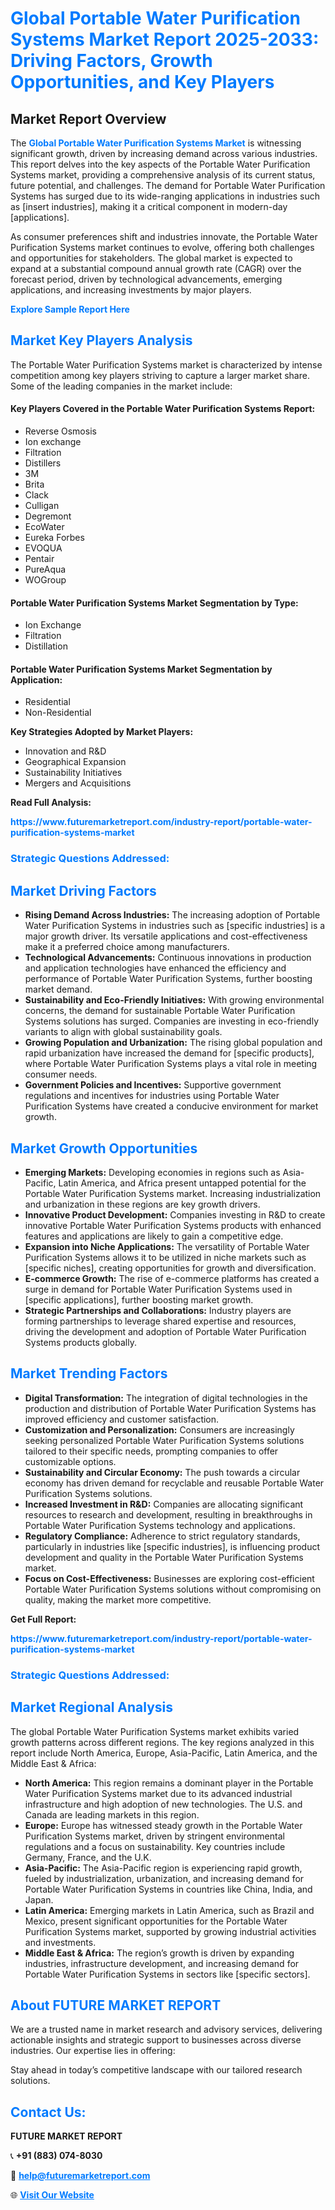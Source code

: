 <h1 style="color: #007BFF;">Global Portable Water Purification Systems Market Report 2025-2033: Driving Factors, Growth Opportunities, and Key Players</h1>

<section id="overview">
<h2>Market Report Overview</h2>
<p>The <a href="https://www.futuremarketreport.com/industry-report/portable-water-purification-systems-market" style="color: #007BFF; text-decoration: none;"><strong>Global Portable Water Purification Systems Market</strong></a> is witnessing significant growth, driven by increasing demand across various industries. This report delves into the key aspects of the Portable Water Purification Systems market, providing a comprehensive analysis of its current status, future potential, and challenges. The demand for Portable Water Purification Systems has surged due to its wide-ranging applications in industries such as [insert industries], making it a critical component in modern-day [applications].</p>
<p>As consumer preferences shift and industries innovate, the Portable Water Purification Systems market continues to evolve, offering both challenges and opportunities for stakeholders. The global market is expected to expand at a substantial compound annual growth rate (CAGR) over the forecast period, driven by technological advancements, emerging applications, and increasing investments by major players.</p>
</section>

<section id="overview">
<p><a href="https://www.futuremarketreport.com/request-sample/reportId=51059" style="color: #007BFF; text-decoration: none;"><strong>Explore Sample Report Here</strong></a></p>
</section>

<section id="key-players">
<h2 style="color: #007BFF;">Market Key Players Analysis</h2>
<p>The Portable Water Purification Systems market is characterized by intense competition among key players striving to capture a larger market share. Some of the leading companies in the market include:</p>
<h4>Key Players Covered in the Portable Water Purification Systems Report:</h4>
<ul><li>Reverse Osmosis</li><li>Ion exchange</li><li>Filtration</li><li>Distillers</li><li>3M</li><li>Brita</li><li>Clack</li><li>Culligan</li><li>Degremont</li><li>EcoWater</li><li>Eureka Forbes</li><li>EVOQUA</li><li>Pentair</li><li>PureAqua</li><li>WOGroup</li></ul>
<h4>Portable Water Purification Systems Market Segmentation by Type:</h4>
<ul><li>Ion Exchange</li><li>Filtration</li><li>Distillation</li></ul>

<h4>Portable Water Purification Systems Market Segmentation by Application:</h4>
<ul><li>Residential</li><li>Non-Residential</li></ul>
<p><strong>Key Strategies Adopted by Market Players:</strong></p>
<ul>
<li>Innovation and R&D</li>
<li>Geographical Expansion</li>
<li>Sustainability Initiatives</li>
<li>Mergers and Acquisitions</li>
</ul>
</section>

<section>
<p><strong>Read Full Analysis: </strong></p><a href="https://www.futuremarketreport.com/industry-report/portable-water-purification-systems-market" style="color: #007BFF; text-decoration: none;"><strong>https://www.futuremarketreport.com/industry-report/portable-water-purification-systems-market</strong></a>
<h3 style="color: #007BFF;">Strategic Questions Addressed:</h3>
</section>

<section id="driving-factors">
<h2 style="color: #007BFF;">Market Driving Factors</h2>
<ul>
<li><strong>Rising Demand Across Industries:</strong> The increasing adoption of Portable Water Purification Systems in industries such as [specific industries] is a major growth driver. Its versatile applications and cost-effectiveness make it a preferred choice among manufacturers.</li>
<li><strong>Technological Advancements:</strong> Continuous innovations in production and application technologies have enhanced the efficiency and performance of Portable Water Purification Systems, further boosting market demand.</li>
<li><strong>Sustainability and Eco-Friendly Initiatives:</strong> With growing environmental concerns, the demand for sustainable Portable Water Purification Systems solutions has surged. Companies are investing in eco-friendly variants to align with global sustainability goals.</li>
<li><strong>Growing Population and Urbanization:</strong> The rising global population and rapid urbanization have increased the demand for [specific products], where Portable Water Purification Systems plays a vital role in meeting consumer needs.</li>
<li><strong>Government Policies and Incentives:</strong> Supportive government regulations and incentives for industries using Portable Water Purification Systems have created a conducive environment for market growth.</li>
</ul>
</section>

<section id="growth-opportunities">
<h2 style="color: #007BFF;">Market Growth Opportunities</h2>
<ul>
<li><strong>Emerging Markets:</strong> Developing economies in regions such as Asia-Pacific, Latin America, and Africa present untapped potential for the Portable Water Purification Systems market. Increasing industrialization and urbanization in these regions are key growth drivers.</li>
<li><strong>Innovative Product Development:</strong> Companies investing in R&D to create innovative Portable Water Purification Systems products with enhanced features and applications are likely to gain a competitive edge.</li>
<li><strong>Expansion into Niche Applications:</strong> The versatility of Portable Water Purification Systems allows it to be utilized in niche markets such as [specific niches], creating opportunities for growth and diversification.</li>
<li><strong>E-commerce Growth:</strong> The rise of e-commerce platforms has created a surge in demand for Portable Water Purification Systems used in [specific applications], further boosting market growth.</li>
<li><strong>Strategic Partnerships and Collaborations:</strong> Industry players are forming partnerships to leverage shared expertise and resources, driving the development and adoption of Portable Water Purification Systems products globally.</li>
</ul>
</section>

<section id="trending-factors">
<h2 style="color: #007BFF;">Market Trending Factors</h2>
<ul>
<li><strong>Digital Transformation:</strong> The integration of digital technologies in the production and distribution of Portable Water Purification Systems has improved efficiency and customer satisfaction.</li>
<li><strong>Customization and Personalization:</strong> Consumers are increasingly seeking personalized Portable Water Purification Systems solutions tailored to their specific needs, prompting companies to offer customizable options.</li>
<li><strong>Sustainability and Circular Economy:</strong> The push towards a circular economy has driven demand for recyclable and reusable Portable Water Purification Systems solutions.</li>
<li><strong>Increased Investment in R&D:</strong> Companies are allocating significant resources to research and development, resulting in breakthroughs in Portable Water Purification Systems technology and applications.</li>
<li><strong>Regulatory Compliance:</strong> Adherence to strict regulatory standards, particularly in industries like [specific industries], is influencing product development and quality in the Portable Water Purification Systems market.</li>
<li><strong>Focus on Cost-Effectiveness:</strong> Businesses are exploring cost-efficient Portable Water Purification Systems solutions without compromising on quality, making the market more competitive.</li>
</ul>
</section>

<section>
<p><strong>Get Full Report: </strong></p><a href="https://www.futuremarketreport.com/industry-report/portable-water-purification-systems-market" style="color: #007BFF; text-decoration: none;"><strong>https://www.futuremarketreport.com/industry-report/portable-water-purification-systems-market</strong></a>
<h3 style="color: #007BFF;">Strategic Questions Addressed:</h3>
</section>


<section id="regional-analysis">
<h2 style="color: #007BFF;">Market Regional Analysis</h2>
<p>The global Portable Water Purification Systems market exhibits varied growth patterns across different regions. The key regions analyzed in this report include North America, Europe, Asia-Pacific, Latin America, and the Middle East & Africa:</p>
<ul>
<li><strong>North America:</strong> This region remains a dominant player in the Portable Water Purification Systems market due to its advanced industrial infrastructure and high adoption of new technologies. The U.S. and Canada are leading markets in this region.</li>
<li><strong>Europe:</strong> Europe has witnessed steady growth in the Portable Water Purification Systems market, driven by stringent environmental regulations and a focus on sustainability. Key countries include Germany, France, and the U.K.</li>
<li><strong>Asia-Pacific:</strong> The Asia-Pacific region is experiencing rapid growth, fueled by industrialization, urbanization, and increasing demand for Portable Water Purification Systems in countries like China, India, and Japan.</li>
<li><strong>Latin America:</strong> Emerging markets in Latin America, such as Brazil and Mexico, present significant opportunities for the Portable Water Purification Systems market, supported by growing industrial activities and investments.</li>
<li><strong>Middle East & Africa:</strong> The region’s growth is driven by expanding industries, infrastructure development, and increasing demand for Portable Water Purification Systems in sectors like [specific sectors].</li>
</ul>
</section>

<footer>
<h2 style="color: #007BFF;">About FUTURE MARKET REPORT</h2>
<p>We are a trusted name in market research and advisory services, delivering actionable insights and strategic support to businesses across diverse industries. Our expertise lies in offering:</p>

<p>Stay ahead in today’s competitive landscape with our tailored research solutions.</p>

<h2 style="color: #007BFF;">Contact Us:</h2>
<p><strong>FUTURE MARKET REPORT</strong></p>
<p>📞 <strong>+91 (883) 074-8030</strong></p>
<p>📧 <strong><a href="mailto:help@futuremarketreport.com" style="color: #007BFF;">help@futuremarketreport.com</a></strong></p>
<p>🌐 <strong><a href="https://www.futuremarketreport.com/" style="color: #007BFF;">Visit Our Website</a></strong></p>
</footer>
